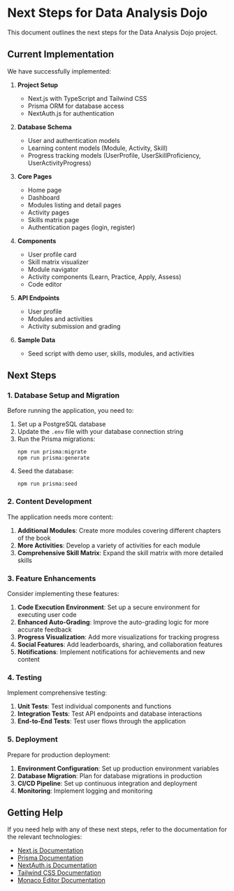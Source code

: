# Next Steps for Data Analysis Dojo

This document outlines the next steps for the Data Analysis Dojo project.

## Current Implementation

We have successfully implemented:

1. **Project Setup**
   - Next.js with TypeScript and Tailwind CSS
   - Prisma ORM for database access
   - NextAuth.js for authentication

2. **Database Schema**
   - User and authentication models
   - Learning content models (Module, Activity, Skill)
   - Progress tracking models (UserProfile, UserSkillProficiency, UserActivityProgress)

3. **Core Pages**
   - Home page
   - Dashboard
   - Modules listing and detail pages
   - Activity pages
   - Skills matrix page
   - Authentication pages (login, register)

4. **Components**
   - User profile card
   - Skill matrix visualizer
   - Module navigator
   - Activity components (Learn, Practice, Apply, Assess)
   - Code editor

5. **API Endpoints**
   - User profile
   - Modules and activities
   - Activity submission and grading

6. **Sample Data**
   - Seed script with demo user, skills, modules, and activities

## Next Steps

### 1. Database Setup and Migration

Before running the application, you need to:

1. Set up a PostgreSQL database
2. Update the `.env` file with your database connection string
3. Run the Prisma migrations:
   ```
   npm run prisma:migrate
   npm run prisma:generate
   ```
4. Seed the database:
   ```
   npm run prisma:seed
   ```

### 2. Content Development

The application needs more content:

1. **Additional Modules**: Create more modules covering different chapters of the book
2. **More Activities**: Develop a variety of activities for each module
3. **Comprehensive Skill Matrix**: Expand the skill matrix with more detailed skills

### 3. Feature Enhancements

Consider implementing these features:

1. **Code Execution Environment**: Set up a secure environment for executing user code
2. **Enhanced Auto-Grading**: Improve the auto-grading logic for more accurate feedback
3. **Progress Visualization**: Add more visualizations for tracking progress
4. **Social Features**: Add leaderboards, sharing, and collaboration features
5. **Notifications**: Implement notifications for achievements and new content

### 4. Testing

Implement comprehensive testing:

1. **Unit Tests**: Test individual components and functions
2. **Integration Tests**: Test API endpoints and database interactions
3. **End-to-End Tests**: Test user flows through the application

### 5. Deployment

Prepare for production deployment:

1. **Environment Configuration**: Set up production environment variables
2. **Database Migration**: Plan for database migrations in production
3. **CI/CD Pipeline**: Set up continuous integration and deployment
4. **Monitoring**: Implement logging and monitoring

## Getting Help

If you need help with any of these next steps, refer to the documentation for the relevant technologies:

- [Next.js Documentation](https://nextjs.org/docs)
- [Prisma Documentation](https://www.prisma.io/docs)
- [NextAuth.js Documentation](https://next-auth.js.org/getting-started/introduction)
- [Tailwind CSS Documentation](https://tailwindcss.com/docs)
- [Monaco Editor Documentation](https://microsoft.github.io/monaco-editor/)
